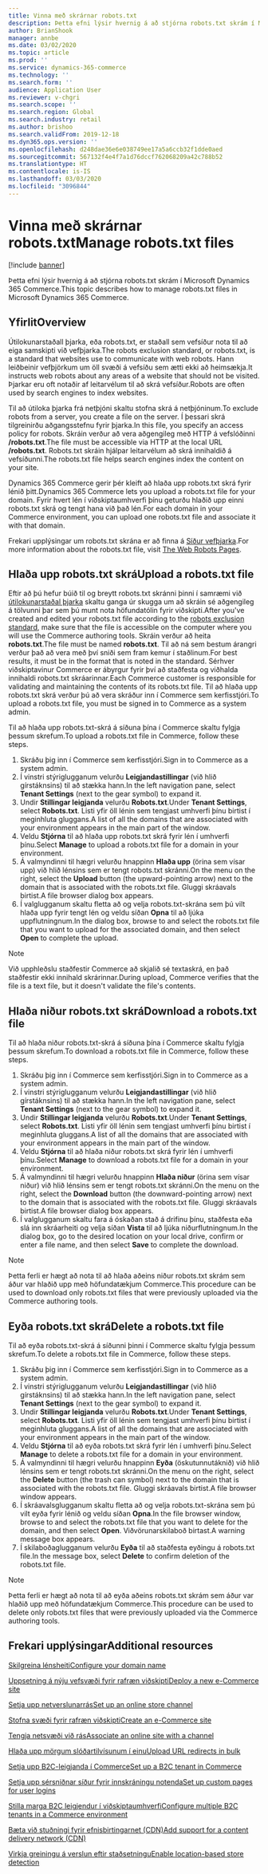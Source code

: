 ```yaml
---
title: Vinna með skrárnar robots.txt
description: Þetta efni lýsir hvernig á að stjórna robots.txt skrám í Microsoft Dynamics 365 Commerce.
author: BrianShook
manager: annbe
ms.date: 03/02/2020
ms.topic: article
ms.prod: ''
ms.service: dynamics-365-commerce
ms.technology: ''
ms.search.form: ''
audience: Application User
ms.reviewer: v-chgri
ms.search.scope: ''
ms.search.region: Global
ms.search.industry: retail
ms.author: brishoo
ms.search.validFrom: 2019-12-18
ms.dyn365.ops.version: ''
ms.openlocfilehash: d248dae36e6e038749ee17a5a6ccb32f1dde0aed
ms.sourcegitcommit: 567132f4e4f7a1d76dccf762068209a42c788b52
ms.translationtype: HT
ms.contentlocale: is-IS
ms.lasthandoff: 03/03/2020
ms.locfileid: "3096844"
---
```

# <a name="manage-robotstxt-files"></a><span data-ttu-id="c7733-103">Vinna með skrárnar robots.txt</span><span class="sxs-lookup"><span data-stu-id="c7733-103">Manage robots.txt files</span></span>


[!include [banner](includes/banner.md)]

<span data-ttu-id="c7733-104">Þetta efni lýsir hvernig á að stjórna robots.txt skrám í Microsoft Dynamics 365 Commerce.</span><span class="sxs-lookup"><span data-stu-id="c7733-104">This topic describes how to manage robots.txt files in Microsoft Dynamics 365 Commerce.</span></span>

## <a name="overview"></a><span data-ttu-id="c7733-105">Yfirlit</span><span class="sxs-lookup"><span data-stu-id="c7733-105">Overview</span></span>

<span data-ttu-id="c7733-106">Útilokunarstaðall þjarka, eða robots.txt, er staðall sem vefsíður nota til að eiga samskipti við vefþjarka.</span><span class="sxs-lookup"><span data-stu-id="c7733-106">The robots exclusion standard, or robots.txt, is a standard that websites use to communicate with web robots.</span></span> <span data-ttu-id="c7733-107">Hann leiðbeinir vefþjörkum um öll svæði á vefsíðu sem ætti ekki að heimsækja.</span><span class="sxs-lookup"><span data-stu-id="c7733-107">It instructs web robots about any areas of a website that should not be visited.</span></span> <span data-ttu-id="c7733-108">Þjarkar eru oft notaðir af leitarvélum til að skrá vefsíður.</span><span class="sxs-lookup"><span data-stu-id="c7733-108">Robots are often used by search engines to index websites.</span></span>

<span data-ttu-id="c7733-109">Til að útiloka þjarka frá netþjóni skaltu stofna skrá á netþjóninum.</span><span class="sxs-lookup"><span data-stu-id="c7733-109">To exclude robots from a server, you create a file on the server.</span></span> <span data-ttu-id="c7733-110">Í þessari skrá tilgreinirðu aðgangsstefnu fyrir þjarka.</span><span class="sxs-lookup"><span data-stu-id="c7733-110">In this file, you specify an access policy for robots.</span></span> <span data-ttu-id="c7733-111">Skráin verður að vera aðgengileg með HTTP á vefslóðinni **/robots.txt**.</span><span class="sxs-lookup"><span data-stu-id="c7733-111">The file must be accessible via HTTP at the local URL **/robots.txt**.</span></span> <span data-ttu-id="c7733-112">Robots.txt skráin hjálpar leitarvélum að skrá innihaldið á vefsíðunni.</span><span class="sxs-lookup"><span data-stu-id="c7733-112">The robots.txt file helps search engines index the content on your site.</span></span>

<span data-ttu-id="c7733-113">Dynamics 365 Commerce gerir þér kleift að hlaða upp robots.txt skrá fyrir lénið þitt.</span><span class="sxs-lookup"><span data-stu-id="c7733-113">Dynamics 365 Commerce lets you upload a robots.txt file for your domain.</span></span> <span data-ttu-id="c7733-114">Fyrir hvert lén í viðskiptaumhverfi þínu geturðu hlaðið upp einni robots.txt skrá og tengt hana við það lén.</span><span class="sxs-lookup"><span data-stu-id="c7733-114">For each domain in your Commerce environment, you can upload one robots.txt file and associate it with that domain.</span></span>

<span data-ttu-id="c7733-115">Frekari upplýsingar um robots.txt skrána er að finna á [Síður vefþjarka](https://www.robotstxt.org/).</span><span class="sxs-lookup"><span data-stu-id="c7733-115">For more information about the robots.txt file, visit [The Web Robots Pages](https://www.robotstxt.org/).</span></span>

## <a name="upload-a-robotstxt-file"></a><span data-ttu-id="c7733-116">Hlaða upp robots.txt skrá</span><span class="sxs-lookup"><span data-stu-id="c7733-116">Upload a robots.txt file</span></span>

<span data-ttu-id="c7733-117">Eftir að þú hefur búið til og breytt robots.txt skránni þinni í samræmi við [útilokunarstaðal þjarka](https://www.robotstxt.org/orig.html) skaltu ganga úr skugga um að skráin sé aðgengileg á tölvunni þar sem þú munt nota höfundatólin fyrir viðskipti.</span><span class="sxs-lookup"><span data-stu-id="c7733-117">After you've created and edited your robots.txt file according to the [robots exclusion standard](https://www.robotstxt.org/orig.html), make sure that the file is accessible on the computer where you will use the Commerce authoring tools.</span></span> <span data-ttu-id="c7733-118">Skráin verður að heita **robots.txt**.</span><span class="sxs-lookup"><span data-stu-id="c7733-118">The file must be named **robots.txt**.</span></span> <span data-ttu-id="c7733-119">Til að ná sem bestum árangri verður það að vera með því sniði sem fram kemur í staðlinum.</span><span class="sxs-lookup"><span data-stu-id="c7733-119">For best results, it must be in the format that is noted in the standard.</span></span> <span data-ttu-id="c7733-120">Sérhver viðskiptavinur Commerce er ábyrgur fyrir því að staðfesta og viðhalda innihaldi robots.txt skráarinnar.</span><span class="sxs-lookup"><span data-stu-id="c7733-120">Each Commerce customer is responsible for validating and maintaining the contents of its robots.txt file.</span></span> <span data-ttu-id="c7733-121">Til að hlaða upp robots.txt skrá verður þú að vera skráður inn í Commerce sem kerfisstjóri.</span><span class="sxs-lookup"><span data-stu-id="c7733-121">To upload a robots.txt file, you must be signed in to Commerce as a system admin.</span></span>

<span data-ttu-id="c7733-122">Til að hlaða upp robots.txt-skrá á síðuna þína í Commerce skaltu fylgja þessum skrefum.</span><span class="sxs-lookup"><span data-stu-id="c7733-122">To upload a robots.txt file in Commerce, follow these steps.</span></span>

1. <span data-ttu-id="c7733-123">Skráðu þig inn í Commerce sem kerfisstjóri.</span><span class="sxs-lookup"><span data-stu-id="c7733-123">Sign in to Commerce as a system admin.</span></span>
2. <span data-ttu-id="c7733-124">Í vinstri stýriglugganum velurðu **Leigjandastillingar** (við hlið gírstáknsins) til að stækka hann.</span><span class="sxs-lookup"><span data-stu-id="c7733-124">In the left navigation pane, select **Tenant Settings** (next to the gear symbol) to expand it.</span></span>
3. <span data-ttu-id="c7733-125">Undir **Stillingar leigjanda** velurðu **Robots.txt**.</span><span class="sxs-lookup"><span data-stu-id="c7733-125">Under **Tenant Settings**, select **Robots.txt**.</span></span> <span data-ttu-id="c7733-126">Listi yfir öll lénin sem tengjast umhverfi þínu birtist í meginhluta gluggans.</span><span class="sxs-lookup"><span data-stu-id="c7733-126">A list of all the domains that are associated with your environment appears in the main part of the window.</span></span>
4. <span data-ttu-id="c7733-127">Veldu **Stjórna** til að hlaða upp robots.txt skrá fyrir lén í umhverfi þínu.</span><span class="sxs-lookup"><span data-stu-id="c7733-127">Select **Manage** to upload a robots.txt file for a domain in your environment.</span></span>
5. <span data-ttu-id="c7733-128">Á valmyndinni til hægri velurðu hnappinn **Hlaða upp** (örina sem vísar upp) við hlið lénsins sem er tengt robots.txt skránni.</span><span class="sxs-lookup"><span data-stu-id="c7733-128">On the menu on the right, select the **Upload** button (the upward-pointing arrow) next to the domain that is associated with the robots.txt file.</span></span> <span data-ttu-id="c7733-129">Gluggi skráavals birtist.</span><span class="sxs-lookup"><span data-stu-id="c7733-129">A file browser dialog box appears.</span></span>
6. <span data-ttu-id="c7733-130">Í valglugganum skaltu fletta að og velja robots.txt-skrána sem þú vilt hlaða upp fyrir tengt lén og veldu síðan **Opna** til að ljúka uppflutningnum.</span><span class="sxs-lookup"><span data-stu-id="c7733-130">In the dialog box, browse to and select the robots.txt file that you want to upload for the associated domain, and then select **Open** to complete the upload.</span></span>

> [!NOTE] 
> <span data-ttu-id="c7733-131">Við upphleðslu staðfestir Commerce að skjalið sé textaskrá, en það staðfestir ekki innihald skrárinnar.</span><span class="sxs-lookup"><span data-stu-id="c7733-131">During upload, Commerce verifies that the file is a text file, but it doesn't validate the file's contents.</span></span>

## <a name="download-a-robotstxt-file"></a><span data-ttu-id="c7733-132">Hlaða niður robots.txt skrá</span><span class="sxs-lookup"><span data-stu-id="c7733-132">Download a robots.txt file</span></span>

<span data-ttu-id="c7733-133">Til að hlaða niður robots.txt-skrá á síðuna þína í Commerce skaltu fylgja þessum skrefum.</span><span class="sxs-lookup"><span data-stu-id="c7733-133">To download a robots.txt file in Commerce, follow these steps.</span></span>

1. <span data-ttu-id="c7733-134">Skráðu þig inn í Commerce sem kerfisstjóri.</span><span class="sxs-lookup"><span data-stu-id="c7733-134">Sign in to Commerce as a system admin.</span></span>
2. <span data-ttu-id="c7733-135">Í vinstri stýriglugganum velurðu **Leigjandastillingar** (við hlið gírstáknsins) til að stækka hann.</span><span class="sxs-lookup"><span data-stu-id="c7733-135">In the left navigation pane, select **Tenant Settings** (next to the gear symbol) to expand it.</span></span>
3. <span data-ttu-id="c7733-136">Undir **Stillingar leigjanda** velurðu **Robots.txt**.</span><span class="sxs-lookup"><span data-stu-id="c7733-136">Under **Tenant Settings**, select **Robots.txt**.</span></span> <span data-ttu-id="c7733-137">Listi yfir öll lénin sem tengjast umhverfi þínu birtist í meginhluta gluggans.</span><span class="sxs-lookup"><span data-stu-id="c7733-137">A list of all the domains that are associated with your environment appears in the main part of the window.</span></span>
4. <span data-ttu-id="c7733-138">Veldu **Stjórna** til að hlaða niður robots.txt skrá fyrir lén í umhverfi þínu.</span><span class="sxs-lookup"><span data-stu-id="c7733-138">Select **Manage** to download a robots.txt file for a domain in your environment.</span></span>
5. <span data-ttu-id="c7733-139">Á valmyndinni til hægri velurðu hnappinn **Hlaða niður** (örina sem vísar niður) við hlið lénsins sem er tengt robots.txt skránni.</span><span class="sxs-lookup"><span data-stu-id="c7733-139">On the menu on the right, select the **Download** button (the downward-pointing arrow) next to the domain that is associated with the robots.txt file.</span></span> <span data-ttu-id="c7733-140">Gluggi skráavals birtist.</span><span class="sxs-lookup"><span data-stu-id="c7733-140">A file browser dialog box appears.</span></span>
6. <span data-ttu-id="c7733-141">Í valglugganum skaltu fara á óskaðan stað á drifinu þínu, staðfesta eða slá inn skráarheiti og velja síðan **Vista** til að ljúka niðurflutningnum.</span><span class="sxs-lookup"><span data-stu-id="c7733-141">In the dialog box, go to the desired location on your local drive, confirm or enter a file name, and then select **Save** to complete the download.</span></span>

> [!NOTE]
> <span data-ttu-id="c7733-142">Þetta ferli er hægt að nota til að hlaða aðeins niður robots.txt skrám sem áður var hlaðið upp með höfundatækjum Commerce.</span><span class="sxs-lookup"><span data-stu-id="c7733-142">This procedure can be used to download only robots.txt files that were previously uploaded via the Commerce authoring tools.</span></span>

## <a name="delete-a-robotstxt-file"></a><span data-ttu-id="c7733-143">Eyða robots.txt skrá</span><span class="sxs-lookup"><span data-stu-id="c7733-143">Delete a robots.txt file</span></span>

<span data-ttu-id="c7733-144">Til að eyða robots.txt-skrá á síðunni þinni í Commerce skaltu fylgja þessum skrefum.</span><span class="sxs-lookup"><span data-stu-id="c7733-144">To delete a robots.txt file in Commerce, follow these steps.</span></span>

1. <span data-ttu-id="c7733-145">Skráðu þig inn í Commerce sem kerfisstjóri.</span><span class="sxs-lookup"><span data-stu-id="c7733-145">Sign in to Commerce as a system admin.</span></span>
2. <span data-ttu-id="c7733-146">Í vinstri stýriglugganum velurðu **Leigjandastillingar** (við hlið gírstáknsins) til að stækka hann.</span><span class="sxs-lookup"><span data-stu-id="c7733-146">In the left navigation pane, select **Tenant Settings** (next to the gear symbol) to expand it.</span></span>
3. <span data-ttu-id="c7733-147">Undir **Stillingar leigjanda** velurðu **Robots.txt**.</span><span class="sxs-lookup"><span data-stu-id="c7733-147">Under **Tenant Settings**, select **Robots.txt**.</span></span> <span data-ttu-id="c7733-148">Listi yfir öll lénin sem tengjast umhverfi þínu birtist í meginhluta gluggans.</span><span class="sxs-lookup"><span data-stu-id="c7733-148">A list of all the domains that are associated with your environment appears in the main part of the window.</span></span>
4. <span data-ttu-id="c7733-149">Veldu **Stjórna** til að eyða robots.txt skrá fyrir lén í umhverfi þínu.</span><span class="sxs-lookup"><span data-stu-id="c7733-149">Select **Manage** to delete a robots.txt file for a domain in your environment.</span></span>
5. <span data-ttu-id="c7733-150">Á valmyndinni til hægri velurðu hnappinn **Eyða** (öskutunnutáknið) við hlið lénsins sem er tengt robots.txt skránni.</span><span class="sxs-lookup"><span data-stu-id="c7733-150">On the menu on the right, select the **Delete** button (the trash can symbol) next to the domain that is associated with the robots.txt file.</span></span> <span data-ttu-id="c7733-151">Gluggi skráavals birtist.</span><span class="sxs-lookup"><span data-stu-id="c7733-151">A file browser window appears.</span></span>
6. <span data-ttu-id="c7733-152">Í skráavalsglugganum skaltu fletta að og velja robots.txt-skrána sem þú vilt eyða fyrir lénið og veldu síðan **Opna**.</span><span class="sxs-lookup"><span data-stu-id="c7733-152">In the file browser window, browse to and select the robots.txt file that you want to delete for the domain, and then select **Open**.</span></span> <span data-ttu-id="c7733-153">Viðvörunarskilaboð birtast.</span><span class="sxs-lookup"><span data-stu-id="c7733-153">A warning message box appears.</span></span>
7. <span data-ttu-id="c7733-154">Í skilaboðaglugganum velurðu **Eyða** til að staðfesta eyðingu á robots.txt file.</span><span class="sxs-lookup"><span data-stu-id="c7733-154">In the message box, select **Delete** to confirm deletion of the robots.txt file.</span></span>

> [!NOTE] 
> <span data-ttu-id="c7733-155">Þetta ferli er hægt að nota til að eyða aðeins robots.txt skrám sem áður var hlaðið upp með höfundatækjum Commerce.</span><span class="sxs-lookup"><span data-stu-id="c7733-155">This procedure can be used to delete only robots.txt files that were previously uploaded via the Commerce authoring tools.</span></span>

## <a name="additional-resources"></a><span data-ttu-id="c7733-156">Frekari upplýsingar</span><span class="sxs-lookup"><span data-stu-id="c7733-156">Additional resources</span></span>

[<span data-ttu-id="c7733-157">Skilgreina lénsheiti</span><span class="sxs-lookup"><span data-stu-id="c7733-157">Configure your domain name</span></span>](configure-your-domain-name.md)

[<span data-ttu-id="c7733-158">Uppsetning á nýju vefsvæði fyrir rafræn viðskipti</span><span class="sxs-lookup"><span data-stu-id="c7733-158">Deploy a new e-Commerce site</span></span>](deploy-ecommerce-site.md)

[<span data-ttu-id="c7733-159">Setja upp netverslunarrás</span><span class="sxs-lookup"><span data-stu-id="c7733-159">Set up an online store channel</span></span>](online-stores.md)

[<span data-ttu-id="c7733-160">Stofna svæði fyrir rafræn viðskipti</span><span class="sxs-lookup"><span data-stu-id="c7733-160">Create an e-Commerce site</span></span>](create-ecommerce-site.md)

[<span data-ttu-id="c7733-161">Tengja netsvæði við rás</span><span class="sxs-lookup"><span data-stu-id="c7733-161">Associate an online site with a channel</span></span>](associate-site-online-store.md)

[<span data-ttu-id="c7733-162">Hlaða upp mörgum slóðartilvísunum í einu</span><span class="sxs-lookup"><span data-stu-id="c7733-162">Upload URL redirects in bulk</span></span>](upload-bulk-redirects.md)

[<span data-ttu-id="c7733-163">Setja upp B2C-leigjanda í Commerce</span><span class="sxs-lookup"><span data-stu-id="c7733-163">Set up a B2C tenant in Commerce</span></span>](set-up-B2C-tenant.md)

[<span data-ttu-id="c7733-164">Setja upp sérsniðnar síður fyrir innskráningu notenda</span><span class="sxs-lookup"><span data-stu-id="c7733-164">Set up custom pages for user logins</span></span>](custom-pages-user-logins.md)

[<span data-ttu-id="c7733-165">Stilla marga B2C leigjendur í viðskiptaumhverfi</span><span class="sxs-lookup"><span data-stu-id="c7733-165">Configure multiple B2C tenants in a Commerce environment</span></span>](configure-multi-B2C-tenants.md)

[<span data-ttu-id="c7733-166">Bæta við stuðningi fyrir efnisbirtingarnet (CDN)</span><span class="sxs-lookup"><span data-stu-id="c7733-166">Add support for a content delivery network (CDN)</span></span>](add-cdn-support.md)

[<span data-ttu-id="c7733-167">Virkja greiningu á verslun eftir staðsetningu</span><span class="sxs-lookup"><span data-stu-id="c7733-167">Enable location-based store detection</span></span>](enable-store-detection.md)
